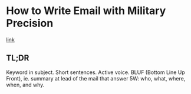 # How to Write Email with Military Precision

[link](https://hbr.org/2016/11/how-to-write-email-with-military-precision)

## TL;DR

Keyword in subject. Short sentences. Active voice. BLUF (Bottom Line Up Front), ie. summary at lead of the mail that answer 5W: who, what, where, when, and why.
